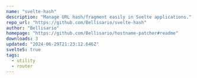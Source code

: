 ```yaml
---
name: "svelte-hash"
description: "Manage URL hash/fragment easily in Svelte applications."
repo_url: "https://github.com/Bellisario/svelte-hash"
author: "Bellisario"
homepage: "https://github.com/Bellisario/hostname-patcher#readme"
downloads: 3
updated: "2024-06-29T21:23:12.646Z"
svelte5: true
tags: 
  - utility
  - router
---
```

